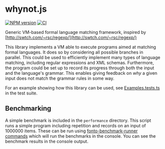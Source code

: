# whynot.js

[![NPM version](https://badge.fury.io/js/whynot.svg)](https://badge.fury.io/js/whynot)
[![CI](https://github.com/bwrrp/whynot.js/workflows/CI/badge.svg)](https://github.com/bwrrp/whynot.js/actions?query=workflow%3ACI)

Generic VM-based formal language matching framework, inspired by [http://swtch.com/~rsc/regexp/](http://swtch.com/~rsc/regexp/)

This library implements a VM able to execute programs aimed at matching
formal languages. It does so by considering all possible branches in
parallel. This could be used to efficiently implement many types of language
matching, including regular expressions and XML schemas. Furthermore, the
program could be set up to record its progress through both the input and the
language's grammar. This enables giving feedback on _why_ a given input does
not match the grammar rules in some way.

For an example showing how this library can be used, see
[Examples.tests.ts](https://github.com/bwrrp/whynot.js/blob/main/test/Examples.tests.ts)
in the test suite.

## Benchmarking

A simple benchmark is included in the `performance` directory. This script runs a simple program
including repetition and records on an input of 1000000 items. These can be run using
[fonto-benchmark-runner commands](https://www.npmjs.com/package/@fontoxml/fonto-benchmark-runner)
which will run the benchmarks in the console. You can see the benchmark results in
the console output.
